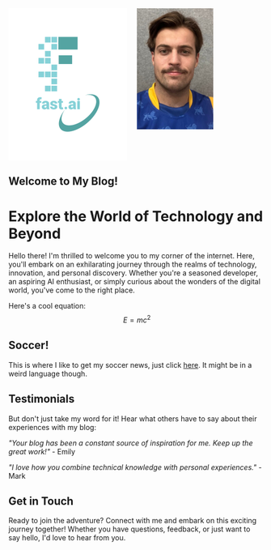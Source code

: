 

<div style="display: flex;">
    <img src="images/logo.png" alt="fast.ai logo">
    <img src="images/Bilde_av_meg.jpg" alt="Ain't I something" style="width: 30%; height: 30%; margin-left: 20px;">

</div>


## Welcome to My Blog!
# Explore the World of Technology and Beyond
Hello there! I'm thrilled to welcome you to my corner of the internet. Here, you'll embark on an exhilarating journey through the realms of technology, innovation, and personal discovery. Whether you're a seasoned developer, an aspiring AI enthusiast, or simply curious about the wonders of the digital world, you've come to the right place.

Here's a cool equation: 
$$
\ E = mc^2
$$

## Soccer!

This is where I like to get my soccer news, just click [here](https://vglive.vg.no/). It might be in a weird language though.

## Testimonials
 But don't just take my word for it! Hear what others have to say about their experiences with my blog:

 

<i>"Your blog has been a constant source of inspiration for me. Keep up the great work!"</i> - Emily


<i>"I love how you combine technical knowledge with personal experiences."</i> - Mark



## Get in Touch

Ready to join the adventure? 
Connect with me and embark on this exciting journey together! 
Whether you have questions, feedback, or just want to say hello, I'd love to hear from you.
